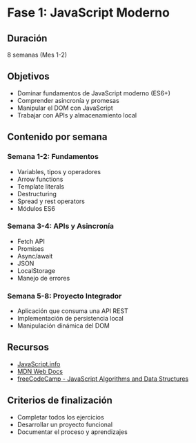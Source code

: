 # Fase 1: JavaScript Moderno

## Duración
8 semanas (Mes 1-2)

## Objetivos
- Dominar fundamentos de JavaScript moderno (ES6+)
- Comprender asincronía y promesas
- Manipular el DOM con JavaScript
- Trabajar con APIs y almacenamiento local

## Contenido por semana

### Semana 1-2: Fundamentos
- Variables, tipos y operadores
- Arrow functions
- Template literals
- Destructuring
- Spread y rest operators
- Módulos ES6

### Semana 3-4: APIs y Asincronía
- Fetch API
- Promises
- Async/await
- JSON
- LocalStorage
- Manejo de errores

### Semana 5-8: Proyecto Integrador
- Aplicación que consuma una API REST
- Implementación de persistencia local
- Manipulación dinámica del DOM

## Recursos
- [JavaScript.info](https://javascript.info/)
- [MDN Web Docs](https://developer.mozilla.org/es/docs/Web/JavaScript)
- [freeCodeCamp - JavaScript Algorithms and Data Structures](https://www.freecodecamp.org/learn/javascript-algorithms-and-data-structures/)

## Criterios de finalización
- Completar todos los ejercicios
- Desarrollar un proyecto funcional
- Documentar el proceso y aprendizajes